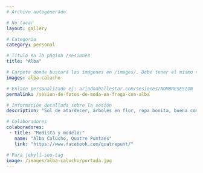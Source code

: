 ```yaml
---
# Archivo autogenerado

# No tocar
layout: gallery

# Categoria
category: personal

# Título en la página /sesiones
title: "Alba"

# Carpeta donde buscará las imágenes en /images/. Debe tener el mismo nombre y sin espacios
images: alba-calucho

# Enlace personalizado ej: ariadnaballestar.com/sesiones/NOMBRESESION
permalink: /sesion-de-fotos-de-moda-en-fraga-con-alba

# Información detallada sobre la sesión
description: "Sol de atardecer, árboles en flor, ropa bonita, buena compañia y muchas risas, ¿qué mas se puede pedir? Alba es la modista y diseñadora de todos los vestidos y camisetas que podeis ver en las fotos. Me encargó que fuera la fotógrafa que los retratara y no puedo estar más contenta porque son preciosos. ¡Tiene un estudio muy bonito en fraga, si tenéis algun evento importante no dudéis en contar con ella en Quatre Puntaes!"

# Colaboradores
colaboradores:
 - title: "Modista y modelo:"
   name: "Alba Calucho, Quatre Puntaes"
   link: "https://www.facebook.com/quatrepunt/"

# Para jekyll-seo-tag
image: /images/alba-calucho/portada.jpg
---
```

